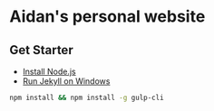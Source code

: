 # Aidan's personal website

## Get Starter

- [Install Node.js](https://nodejs.org/en/)
- [Run Jekyll on Windows](http://jekyll-windows.juthilo.com)

```bash
npm install && npm install -g gulp-cli
```
